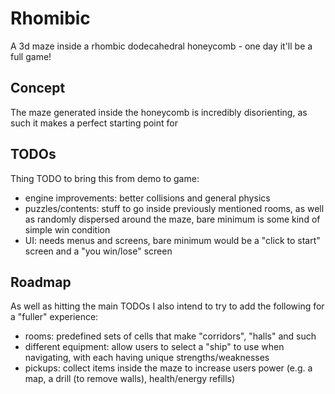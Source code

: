 # Rhomibic

A 3d maze inside a rhombic dodecahedral honeycomb - one day it'll be a full game!

## Concept

The maze generated inside the honeycomb is incredibly disorienting, as such it makes a perfect starting point for 

## TODOs

Thing TODO to bring this from demo to game:

- engine improvements: better collisions and general physics
- puzzles/contents: stuff to go inside previously mentioned rooms, as well as randomly dispersed around the maze, bare minimum is some kind of simple win condition
- UI: needs menus and screens, bare minimum would be a "click to start" screen and a "you win/lose" screen

## Roadmap

As well as hitting the main TODOs I also intend to try to add the following for a "fuller" experience:

- rooms: predefined sets of cells that make "corridors", "halls" and such
- different equipment: allow users to select a "ship" to use when navigating, with each having unique strengths/weaknesses
- pickups: collect items inside the maze to increase users power (e.g. a map, a drill (to remove walls), health/energy refills)